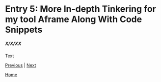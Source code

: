 # Entry 5: More In-depth Tinkering for my tool Aframe Along With Code Snippets
##### X/X/XX

Text

[Previous](entry04.md) | [Next](entry06.md)

[Home](../README.md)

